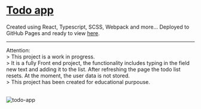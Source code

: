 # <a href="https://ewwan.github.io/todo-app/" target="_blank">Todo app</a>
Created using React, Typescript, SCSS, Webpack and more...
Deployed to GitHub Pages and ready to view <a href="https://ewwan.github.io/todo-app/" target="_blank">here</a>.

<hr></hr>
Attention:
<br/> > This project is a work in progress. 
<br/> > It is a fully Front end project, the functionality includes typing in the field new text and adding it to the list. After refreshing the page the todo list resets. At the moment, the user data is not stored. 
<br/> > This project has been created for educational purpouse.
<br/><br/>

![todo-app](https://user-images.githubusercontent.com/38181460/116878193-4c5c1980-ac1f-11eb-87ea-d1c4be88ea2f.png)

